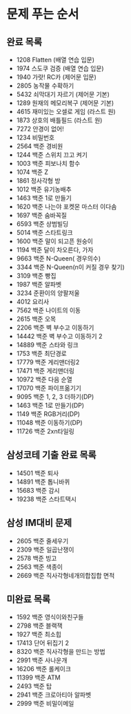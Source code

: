 <h1>문제 푸는 순서</h1>
<h2>완료 목록</h2>

+ 1208 Flatten (배열 연습 입문)
+ 1974 스도쿠 검증 (배열 연습 입문)
+ 1940 가랏! RC카 (제어문 입문)
+ 2805 농작물 수확하기
+ 5432 쇠막대기 자르기 (제어문 기본)
+ 1289 원재의 메모리복구 (제어문 기본)
+ 4615 재미있는 오셀로 게임 (라스트 원)
+ 1873 상호의 배틀필드 (라스트 원)
+ 7272 안경이 없어!
+ 1234 비밀번호
+ 2564 백준 경비원
+ 1244 백준 스위치 끄고 켜기
+ 1003 백준 피보나치 함수
+ 1074 백준 Z
+ 1861 정사각형 방
+ 1012 백준 유기농배추
+ 1463 백준 1로 만들기
+ 1620 백준 나는야 포켓몬 마스터 이다솜
+ 1697 백준 숨바꼭질
+ 6593 백준 상범빌딩
+ 5014 백준 스타트링크
+ 1600 백준 말이 되고픈 원숭이
+ 1194 백준 달이 차오른다, 가자
+ 9663 백준 N-Queen( 경우의수)
+ 3344 백준 N-Queen(n이 커질 경우 찾기)
+ 3109 백준 빵집
+ 1987 백준 알파벳
+ 3234 준환이의 양팔저울
+ 4012 요리사
+ 7562 백준 나이트의 이동
+ 2615 백준 오목
+ 2206 백준 벽 부수고 이동하기
+ 14442 백준 벽 부수고 이동하기 2
+ 14889 백준 스타와 링크
+ 1753 백준 최단경로
+ 17779 백준 게리맨더링2
+ 17471 백준 게리맨더링
+ 10972 백준 다음 순열
+ 17070 백준 파이프옮기기
+ 9095 백준 1, 2, 3 더하기(DP)
+ 1463 백준 1로 만들기(DP)
+ 1149 백준 RGB거리(DP)
+ 11048 백준 이동하기(DP)
+ 11726 백준 2xn타일링

<h2>삼성코테 기출 완료 목록</h2>

+ 14501 백준 퇴사
+ 14891 백준 톱니바퀴
+ 15683 백준 감시
+ 19238 백준 스타트택시

<h2>삼성 IM대비 문제</h2>

+ 2605 백준 줄세우기
+ 2309 백준 일곱난쟁이
+ 2578 백준 빙고
+ 2563 백준 색종이
+ 2669 백준 직사각형네개의합집합 면적

<h2>미완료 목록</h2>


+ 1592 백준 영식이와친구들
+ 2798 백준 블랙잭
+ 1927 백준 최소힙
+ 17413 단어 뒤집기 2
+ 8320 백준 직사각형을 만드는 방법
+ 2991 백준 사나운개
+ 16206 백준 롤케이크
+ 11399 백준 ATM
+ 2493 백준 탑
+ 2941 백준 크로아티아 알파벳
+ 2999 백준 비밀이메일






